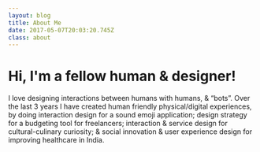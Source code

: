 ```yaml
---
layout: blog
title: About Me
date: 2017-05-07T20:03:20.745Z
class: about
---
```

# Hi, I'm a fellow human & designer!

I love designing interactions between humans with humans, & “bots”. Over the last 3 years I have created human friendly physical/digital experiences, by doing interaction design for a sound emoji application; design strategy for a budgeting tool for freelancers; interaction & service design for cultural-culinary curiosity; & social innovation & user experience design for improving healthcare in India.
